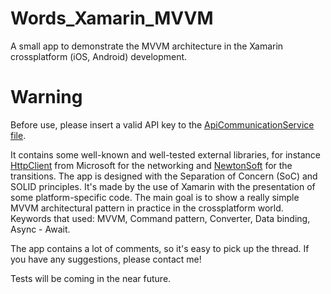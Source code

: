 # Words_Xamarin_MVVM
A small app to demonstrate the MVVM architecture in the Xamarin crossplatform (iOS, Android) development.

# Warning
Before use, please insert a valid API key to the [ApiCommunicationService file](Words_MVVM/Services/ApiCommunicationService.cs).

It contains some well-known and well-tested external libraries, for instance [HttpClient](https://docs.microsoft.com/en-us/dotnet/api/system.net.http.httpclient?view=netcore-3.1) from Microsoft for the networking and [NewtonSoft](https://github.com/JamesNK/Newtonsoft.Json) for the transitions. The app is designed with the Separation of Concern (SoC) and SOLID principles. It's made by the use of Xamarin with the presentation of some platform-specific code. The main goal is to show a really simple MVVM architectural pattern in practice in the crossplatform world. Keywords that used: MVVM, Command pattern, Converter, Data binding, Async - Await.

The app contains a lot of comments, so it's easy to pick up the thread. If you have any suggestions, please contact me!

Tests will be coming in the near future.
